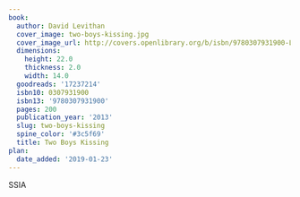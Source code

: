 ```yaml
---
book:
  author: David Levithan
  cover_image: two-boys-kissing.jpg
  cover_image_url: http://covers.openlibrary.org/b/isbn/9780307931900-L.jpg
  dimensions:
    height: 22.0
    thickness: 2.0
    width: 14.0
  goodreads: '17237214'
  isbn10: 0307931900
  isbn13: '9780307931900'
  pages: 200
  publication_year: '2013'
  slug: two-boys-kissing
  spine_color: '#3c5f69'
  title: Two Boys Kissing
plan:
  date_added: '2019-01-23'
---
```


SSIA
